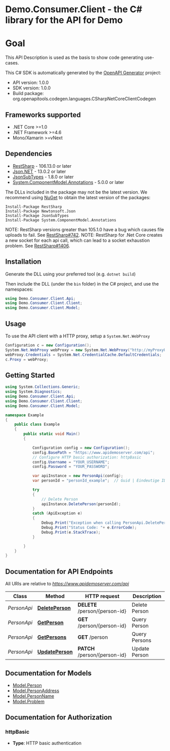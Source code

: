 # Demo.Consumer.Client - the C# library for the API for Demo

# Goal
This API Description is used as the basis to show code generating use-cases.


<SecurityDefinitions />

This C# SDK is automatically generated by the [OpenAPI Generator](https://openapi-generator.tech) project:

- API version: 1.0.0
- SDK version: 1.0.0
- Build package: org.openapitools.codegen.languages.CSharpNetCoreClientCodegen

<a name="frameworks-supported"></a>
## Frameworks supported
- .NET Core >=1.0
- .NET Framework >=4.6
- Mono/Xamarin >=vNext

<a name="dependencies"></a>
## Dependencies

- [RestSharp](https://www.nuget.org/packages/RestSharp) - 106.13.0 or later
- [Json.NET](https://www.nuget.org/packages/Newtonsoft.Json/) - 13.0.2 or later
- [JsonSubTypes](https://www.nuget.org/packages/JsonSubTypes/) - 1.8.0 or later
- [System.ComponentModel.Annotations](https://www.nuget.org/packages/System.ComponentModel.Annotations) - 5.0.0 or later

The DLLs included in the package may not be the latest version. We recommend using [NuGet](https://docs.nuget.org/consume/installing-nuget) to obtain the latest version of the packages:
```
Install-Package RestSharp
Install-Package Newtonsoft.Json
Install-Package JsonSubTypes
Install-Package System.ComponentModel.Annotations
```

NOTE: RestSharp versions greater than 105.1.0 have a bug which causes file uploads to fail. See [RestSharp#742](https://github.com/restsharp/RestSharp/issues/742).
NOTE: RestSharp for .Net Core creates a new socket for each api call, which can lead to a socket exhaustion problem. See [RestSharp#1406](https://github.com/restsharp/RestSharp/issues/1406).

<a name="installation"></a>
## Installation
Generate the DLL using your preferred tool (e.g. `dotnet build`)

Then include the DLL (under the `bin` folder) in the C# project, and use the namespaces:
```csharp
using Demo.Consumer.Client.Api;
using Demo.Consumer.Client.Client;
using Demo.Consumer.Client.Model;
```
<a name="usage"></a>
## Usage

To use the API client with a HTTP proxy, setup a `System.Net.WebProxy`
```csharp
Configuration c = new Configuration();
System.Net.WebProxy webProxy = new System.Net.WebProxy("http://myProxyUrl:80/");
webProxy.Credentials = System.Net.CredentialCache.DefaultCredentials;
c.Proxy = webProxy;
```

<a name="getting-started"></a>
## Getting Started

```csharp
using System.Collections.Generic;
using System.Diagnostics;
using Demo.Consumer.Client.Api;
using Demo.Consumer.Client.Client;
using Demo.Consumer.Client.Model;

namespace Example
{
    public class Example
    {
        public static void Main()
        {

            Configuration config = new Configuration();
            config.BasePath = "https://www.apidemoserver.com/api";
            // Configure HTTP basic authorization: httpBasic
            config.Username = "YOUR_USERNAME";
            config.Password = "YOUR_PASSWORD";

            var apiInstance = new PersonApi(config);
            var personId = "personId_example";  // Guid | Eindeutige ID für die Personenstammdaten als UUID

            try
            {
                // Delete Person
                apiInstance.DeletePerson(personId);
            }
            catch (ApiException e)
            {
                Debug.Print("Exception when calling PersonApi.DeletePerson: " + e.Message );
                Debug.Print("Status Code: "+ e.ErrorCode);
                Debug.Print(e.StackTrace);
            }

        }
    }
}
```

<a name="documentation-for-api-endpoints"></a>
## Documentation for API Endpoints

All URIs are relative to *https://www.apidemoserver.com/api*

Class | Method | HTTP request | Description
------------ | ------------- | ------------- | -------------
*PersonApi* | [**DeletePerson**](docs/PersonApi.md#deleteperson) | **DELETE** /person/{person-id} | Delete Person
*PersonApi* | [**GetPerson**](docs/PersonApi.md#getperson) | **GET** /person/{person-id} | Query Person
*PersonApi* | [**GetPersons**](docs/PersonApi.md#getpersons) | **GET** /person | Query Persons
*PersonApi* | [**UpdatePerson**](docs/PersonApi.md#updateperson) | **PATCH** /person/{person-id} | Update Person


<a name="documentation-for-models"></a>
## Documentation for Models

 - [Model.Person](docs/Person.md)
 - [Model.PersonAddress](docs/PersonAddress.md)
 - [Model.PersonName](docs/PersonName.md)
 - [Model.Problem](docs/Problem.md)


<a name="documentation-for-authorization"></a>
## Documentation for Authorization

<a name="httpBasic"></a>
### httpBasic

- **Type**: HTTP basic authentication

